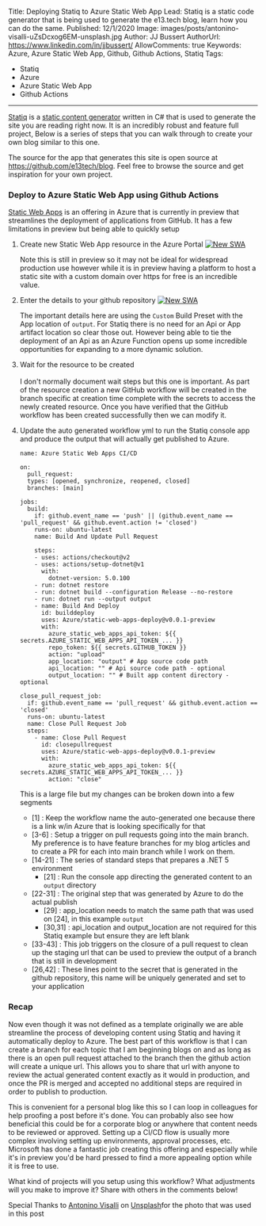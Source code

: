 Title: Deploying Statiq to Azure Static Web App
Lead: Statiq is a static code generator that is being used to generate the e13.tech blog, learn how you can do the same.
Published: 12/1/2020
Image: images/posts/antonino-visalli-uZsDcxog6EM-unsplash.jpg
Author: JJ Bussert
AuthorUrl: https://www.linkedin.com/in/jjbussert/
AllowComments: true
Keywords: Azure, Azure Static Web App, Github, Github Actions, Statiq
Tags:
 - Statiq
 - Azure
 - Azure Static Web App
 - Github Actions
---
[Statiq](https://statiq.dev/) is a [static content generator](https://en.wikipedia.org/wiki/Web_template_system#Static_site_generators) written in C# that is used to generate the site you are reading right now.  It is an incredibly robust and feature full project, Below is a series of steps that you can walk through to create your own blog similar to this one.  

The source for the app that generates this site is open source at https://github.com/e13tech/blog.  Feel free to browse the source and get inspiration for your own project.

### Deploy to Azure Static Web App using Github Actions

[Static Web Apps](https://azure.microsoft.com/en-us/services/app-service/static/) is an offering in Azure that is currently in preview that streamlines the deployment of applications from GitHub.  It has a few limitations in preview but being able to quickly setup 

1.  Create new Static Web App resource in the Azure Portal
    [![New SWA](/images/posts/azure-swa.png "New SWA")](/images/posts/azure-swa.png)  

    Note this is still in preview so it may not be ideal for widespread production use however while it is in preview having a platform to host a static site with a custom domain over https for free is an incredible value.

2.  Enter the details to your github repository
    [![New SWA](/images/posts/azure-swa-details.png "New SWA")](/images/posts/azure-swa-details.png)  

    The important details here are using the <code>Custom</code> Build Preset with the App location of <code>output</code>. For Statiq there is no need for an Api or App artifact location so clear those out. However being able to tie the deployment of an Api as an Azure Function opens up some incredible opportunities for expanding to a more dynamic solution. 

3. Wait for the resource to be created
<br/><br/>
    I don't normally document wait steps but this one is important.  As part of the resource creation a new GitHub workflow will be created in the branch specific at creation time complete with the secrets to access the newly created resource.  Once you have verified that the GitHub workflow has been created successfully then we can modify it.

4. Update the auto generated workflow yml to run the Statiq console app and produce the output that will actually get published to Azure.
    <pre class='language-yaml line-numbers'><code>name: Azure Static Web Apps CI/CD

   on:
     pull_request:
     types: [opened, synchronize, reopened, closed]
     branches: [main]
    
   jobs:
     build:
       if: github.event_name == 'push' || (github.event_name == 'pull_request' && github.event.action != 'closed')
       runs-on: ubuntu-latest
       name: Build And Update Pull Request
    
       steps:
       - uses: actions/checkout@v2
       - uses: actions/setup-dotnet@v1
         with:
           dotnet-version: 5.0.100
       - run: dotnet restore
       - run: dotnet build --configuration Release --no-restore
       - run: dotnet run --output output
       - name: Build And Deploy
         id: builddeploy
         uses: Azure/static-web-apps-deploy@v0.0.1-preview
         with:
           azure_static_web_apps_api_token: ${{ secrets.AZURE_STATIC_WEB_APPS_API_TOKEN_... }}
           repo_token: ${{ secrets.GITHUB_TOKEN }}
           action: "upload"
           app_location: "output" # App source code path
           api_location: "" # Api source code path - optional
           output_location: "" # Built app content directory - optional
    
   close_pull_request_job:
     if: github.event_name == 'pull_request' && github.event.action == 'closed'
     runs-on: ubuntu-latest
     name: Close Pull Request Job
     steps:
       - name: Close Pull Request
         id: closepullrequest
         uses: Azure/static-web-apps-deploy@v0.0.1-preview
         with:
           azure_static_web_apps_api_token: ${{ secrets.AZURE_STATIC_WEB_APPS_API_TOKEN_... }}
           action: "close"</code></pre>
    
   This is a large file but my changes can be broken down into a few segments
    * [1] : Keep the workflow name the auto-generated one because there is a link w/in Azure that is looking specifically for that
    * [3-6] : Setup a trigger on pull requests going into the main branch. My preference is to have feature branches for my blog articles and to create a PR for each into main branch while I work on them.
    * [14-21] : The series of standard steps that prepares a .NET 5 environment
      * [21] : Run the console app directing the generated content to an <code>output</code> directory
    * [22-31] : The original step that was generated by Azure to do the actual publish
      * [29] : app_location needs to match the same path that was used on [24], in this example <code>output</code>
      * [30,31] : api_location and output_location are not required for this Statiq example but ensure they are left blank
    * [33-43] : This job triggers on the closure of a pull request to clean up the staging url that can be used to preview the output of a branch that is still in development
    * [26,42] : These lines point to the secret that is generated in the github repository, this name will be uniquely generated and set to your application

### Recap

Now even though it was not defined as a template originally we are able streamline the process of developing content using Statiq and having it automatically deploy to  Azure.  The best part of this workflow is that I can create a branch for each topic that I am beginning blogs on and as long as there is an open pull request attached to the branch then the github action will create a unique url.  This allows you to share that url with anyone to review the actual generated content exactly as it would in production, and once the PR is merged and accepted no additional steps are required in order to publish to production.  

This is convenient for a personal blog like this so I can loop in colleagues for help proofing a post before it's done.  You can probably also see how beneficial this could be for a corporate blog or anywhere that content needs to be reviewed or approved.  Setting up a CI/CD flow is usually more complex involving setting up environments, approval processes, etc.  Microsoft has done a fantastic job creating this offering and especially while it's in preview you'd be hard pressed to find a more appealing option while it is free to use.

What kind of  projects will you setup using this workflow? What adjustments will you make to improve it? Share with others in the comments below!

<span>Special Thanks to <a href="https://unsplash.com/@ninovisalli?utm_source=unsplash&amp;utm_medium=referral&amp;utm_content=creditCopyText">Antonino Visalli</a> on <a href="https://unsplash.com/t/technology?utm_source=unsplash&amp;utm_medium=referral&amp;utm_content=creditCopyText">Unsplash</a>for the photo that was used in this post</span>